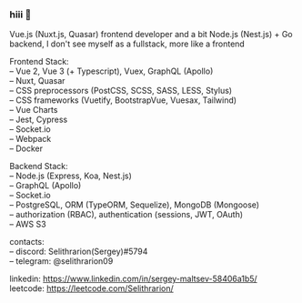 ### hiii 👋
Vue.js (Nuxt.js, Quasar) frontend developer and a bit Node.js (Nest.js) + Go backend, I don't see myself as a fullstack, more like a frontend   

Frontend Stack:  
– Vue 2, Vue 3 (+ Typescript), Vuex, GraphQL (Apollo)  
– Nuxt, Quasar  
– CSS preprocessors (PostCSS, SCSS, SASS, LESS, Stylus)  
– CSS frameworks (Vuetify, BootstrapVue, Vuesax, Tailwind)  
– Vue Charts  
– Jest, Cypress  
– Socket.io  
– Webpack  
– Docker  

Backend Stack:  
– Node.js (Express, Koa, Nest.js)  
– GraphQL (Apollo)  
– Socket.io  
– PostgreSQL, ORM (TypeORM, Sequelize), MongoDB (Mongoose)  
– authorization (RBAC), authentication (sessions, JWT, OAuth)  
– AWS S3  
  
contacts:  
– discord: Selithrarion(Sergey)#5794  
– telegram: @selithrarion09

linkedin: https://www.linkedin.com/in/sergey-maltsev-58406a1b5/  
leetcode: https://leetcode.com/Selithrarion/
